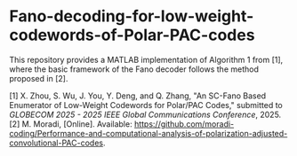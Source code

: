# Fano-decoding-for-low-weight-codewords-of-Polar-PAC-codes
This repository provides a MATLAB implementation of Algorithm 1 from [1], where the basic framework of the Fano decoder follows the method proposed in [2].

[1] X. Zhou, S. Wu, J. You, Y. Deng, and Q. Zhang, "An SC-Fano Based Enumerator of Low-Weight Codewords for Polar/PAC Codes," submitted to *GLOBECOM 2025 - 2025 IEEE Global Communications Conference*, 2025.
[2] M. Moradi, [Online]. Available: https://github.com/moradi-coding/Performance-and-computational-analysis-of-polarization-adjusted-convolutional-PAC-codes.
